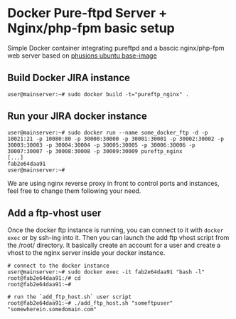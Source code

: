
Docker Pure-ftpd Server + Nginx/php-fpm  basic setup
============================
Simple Docker container integrating pureftpd and a bascic nginx/php-fpm web server based on [phusions ubuntu base-image](https://github.com/phusion/baseimage-docker)

## Build Docker JIRA instance

    user@mainserver:~# sudo docker build -t="pureftp_nginx" .

## Run your JIRA docker instance
    
    user@mainserver:~# sudo docker run --name some_docker_ftp -d -p 10021:21 -p 10080:80 -p 30000:30000 -p 30001:30001 -p 30002:30002 -p 30003:30003 -p 30004:30004 -p 30005:30005 -p 30006:30006 -p 30007:30007 -p 30008:30008 -p 30009:30009 pureftp_nginx
    [...]
    fab2e64daa91
    user@mainserver:~#

We are using nginx reverse proxy in front to control ports and instances, feel free to change them following your need.

## Add a ftp-vhost user

Once the docker ftp instance is running, you can connect to it with `docker exec` or by ssh-ing into it. Then you can launch the add ftp vhost script from the /root/ directory. It basically create an account for a user and create a vhost to the nginx server inside your docker instance.

    # connect to the docker instance
    user@mainserver:~# sudo docker exec -it fab2e64daa91 "bash -l" 
    root@fab2e64daa91:/# cd 
    root@fab2e64daa91:~#
    
    # run the `add_ftp_host.sh` user script
    root@fab2e64daa91:~# ./add_ftp_host.sh "someftpuser" "somewherein.somedomain.com"

